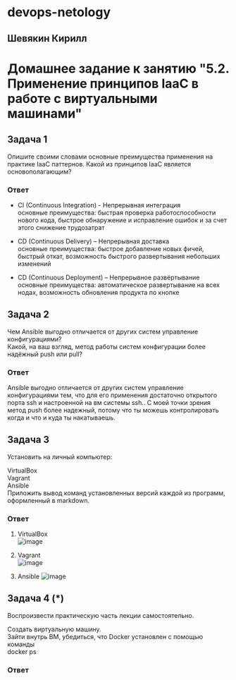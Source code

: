# devops-netology  
## Шевякин Кирилл  

# Домашнее задание к занятию "5.2. Применение принципов IaaC в работе с виртуальными машинами"


## Задача 1  

Опишите своими словами основные преимущества применения на практике IaaC паттернов.
Какой из принципов IaaC является основополагающим?

### Ответ  

- CI (Continuous Integration) - Непрерывная интеграция  
  основные преимущества: быстрая проверка работоспособности нового кода, быстрое обнаружение и исправление ошибок и за счет этого снижение трудозатрат  

- CD (Continuous Delivery) – Непрерывная доставка  
  основные преимущества: быстрое добавление новых фичей, быстрый откат, возможность быстрого развертывания небольших изменений  
  
- CD (Continuous Deployment) – Непрерывное развёртывание  
  основные преимущества: автоматическое развертывание на всех нодах, возможность обновления продукта по кнопке  
  
## Задача 2  

Чем Ansible выгодно отличается от других систем управление конфигурациями?  
Какой, на ваш взгляд, метод работы систем конфигурации более надёжный push или pull?  

### Ответ

Ansible выгодно отличается от других систем управление конфигурациями тем, что для его применения достаточно открытого порта ssh и настроенной на вм системы ssh..
С моей точки зрения метод push более надежный, потому что ты можешь контролировать когда и что и куда ты накатываешь.  

## Задача 3  

Установить на личный компьютер:  

VirtualBox  
Vagrant  
Ansible  
Приложить вывод команд установленных версий каждой из программ, оформленный в markdown.  

### Ответ  

1) VirtualBox  
![image](https://user-images.githubusercontent.com/93198418/163383677-9d1b2b2a-0936-4579-958d-20959243724b.png)  

2) Vagrant  
![image](https://user-images.githubusercontent.com/93198418/163384491-0aa2cdd4-82cf-426a-8e58-5af6ceced8d0.png)  

3) Ansible
![image](https://user-images.githubusercontent.com/93198418/163388818-20c46387-0f69-4021-b271-1cfee62e7f9f.png)  

## Задача 4 (*)  

Воспроизвести практическую часть лекции самостоятельно.  

Создать виртуальную машину.  
Зайти внутрь ВМ, убедиться, что Docker установлен с помощью команды  
docker ps  

### Ответ

